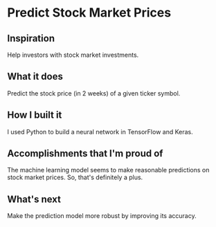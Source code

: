# Predict Stock Market Prices

## Inspiration
Help investors with stock market investments.

## What it does
Predict the stock price (in 2 weeks) of a given ticker symbol.

## How I built it
I used Python to build a neural network in TensorFlow and Keras.

## Accomplishments that I'm proud of
The machine learning model seems to make reasonable predictions on stock market prices. So, that's definitely a plus.

## What's next 
Make the prediction model more robust by improving its accuracy.
